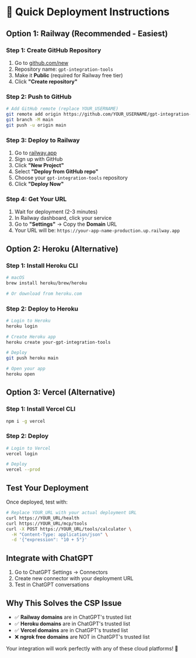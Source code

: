 # 🚀 Quick Deployment Instructions

## Option 1: Railway (Recommended - Easiest)

### Step 1: Create GitHub Repository
1. Go to [github.com/new](https://github.com/new)
2. Repository name: `gpt-integration-tools`
3. Make it **Public** (required for Railway free tier)
4. Click **"Create repository"**

### Step 2: Push to GitHub
```bash
# Add GitHub remote (replace YOUR_USERNAME)
git remote add origin https://github.com/YOUR_USERNAME/gpt-integration-tools.git
git branch -M main
git push -u origin main
```

### Step 3: Deploy to Railway
1. Go to [railway.app](https://railway.app)
2. Sign up with GitHub
3. Click **"New Project"**
4. Select **"Deploy from GitHub repo"**
5. Choose your `gpt-integration-tools` repository
6. Click **"Deploy Now"**

### Step 4: Get Your URL
1. Wait for deployment (2-3 minutes)
2. In Railway dashboard, click your service
3. Go to **"Settings"** → Copy the **Domain** URL
4. Your URL will be: `https://your-app-name-production.up.railway.app`

## Option 2: Heroku (Alternative)

### Step 1: Install Heroku CLI
```bash
# macOS
brew install heroku/brew/heroku

# Or download from heroku.com
```

### Step 2: Deploy to Heroku
```bash
# Login to Heroku
heroku login

# Create Heroku app
heroku create your-gpt-integration-tools

# Deploy
git push heroku main

# Open your app
heroku open
```

## Option 3: Vercel (Alternative)

### Step 1: Install Vercel CLI
```bash
npm i -g vercel
```

### Step 2: Deploy
```bash
# Login to Vercel
vercel login

# Deploy
vercel --prod
```

## Test Your Deployment

Once deployed, test with:

```bash
# Replace YOUR_URL with your actual deployment URL
curl https://YOUR_URL/health
curl https://YOUR_URL/mcp/tools
curl -X POST https://YOUR_URL/tools/calculator \
  -H "Content-Type: application/json" \
  -d '{"expression": "10 + 5"}'
```

## Integrate with ChatGPT

1. Go to ChatGPT Settings → Connectors
2. Create new connector with your deployment URL
3. Test in ChatGPT conversations

## Why This Solves the CSP Issue

- ✅ **Railway domains** are in ChatGPT's trusted list
- ✅ **Heroku domains** are in ChatGPT's trusted list  
- ✅ **Vercel domains** are in ChatGPT's trusted list
- ❌ **ngrok free domains** are NOT in ChatGPT's trusted list

Your integration will work perfectly with any of these cloud platforms! 🎉

